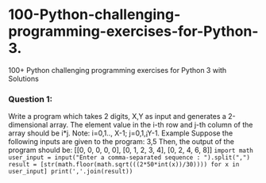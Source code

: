 # 100-Python-challenging-programming-exercises-for-Python-3.
100+ Python challenging programming exercises for Python 3 with Solutions
### Question 1:
Write a program which takes 2 digits, X,Y as input and generates a 2-dimensional array. The element value in the i-th row and j-th column of the array should be i*j. Note: i=0,1.., X-1; j=0,1,¡­Y-1. Example Suppose the following inputs are given to the program: 3,5 Then, the output of the program should be: [[0, 0, 0, 0, 0], [0, 1, 2, 3, 4], [0, 2, 4, 6, 8]]
`
import math
user_input = input("Enter a comma-separated sequence : ").split(",")
result = [str(math.floor(math.sqrt(((2*50*int(x))/30)))) for x in user_input]
print(','.join(result))
`
